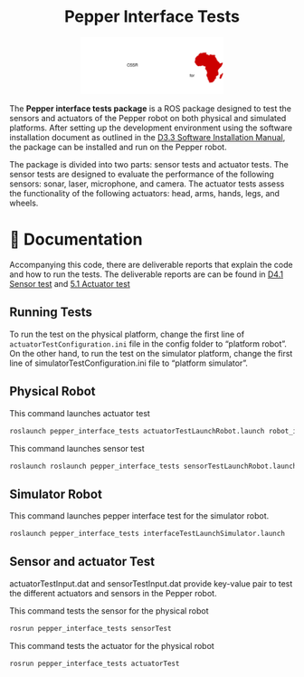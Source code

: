 <div align="center">
<h1> Pepper Interface Tests </h1>
</div>
<div align="center">
  <img src="../CSSR4AfricaLogo.svg" alt="CSSR4Africa Logo" style="width:50%; height:auto;">
</div>


The **Pepper interface tests package** is a ROS package designed to test the sensors and actuators of the Pepper robot on both physical and simulated platforms. After setting up the development environment using the software installation document as outlined in the [D3.3 Software Installation Manual](https://cssr4africa.github.io/deliverables/CSSR4Africa_Deliverable_D3.3.pdf), the package can be installed and run on the Pepper robot.

The package is divided into two parts: sensor tests and actuator tests. The sensor tests are designed to evaluate the performance of the following sensors: sonar, laser, microphone, and camera. The actuator tests assess the functionality of the following actuators: head, arms, hands, legs, and wheels.

# 📄 Documentation
Accompanying this code, there are deliverable reports that explain the code and how to run the tests. The deliverable reports are can be found in [D4.1 Sensor test](https://cssr4africa.github.io/deliverables/CSSR4Africa_Deliverable_D4.1.pdf) and [5.1 Actuator test](https://cssr4africa.github.io/deliverables/CSSR4Africa_Deliverable_D5.1.pdf)

## Running Tests
To run the test on the physical platform, change the first line of `actuatorTestConfiguration.ini` file in the config folder
to “platform robot”. On the other hand, to run the test on the simulator platform, change the first line of simulatorTestConfiguration.ini file to “platform simulator”.

## Physical Robot
This command launches actuator test
```sh
roslaunch pepper_interface_tests actuatorTestLaunchRobot.launch robot_ip:=<robot_ip> roscore_ip:=<roscore_ip> network_interface:=<network_interface>
```

This command launches sensor test 
```sh
roslaunch roslaunch pepper_interface_tests sensorTestLaunchRobot.launch robot_ip:=<robot_ip> roscore_ip:=<roscore_ip> network_interface:=<network_interface_name>
```

## Simulator Robot
This command launches pepper interface test for the simulator robot.
```sh
roslaunch pepper_interface_tests interfaceTestLaunchSimulator.launch
```


## Sensor and actuator Test
actuatorTestInput.dat and sensorTestInput.dat provide key-value pair to test the different actuators and sensors in the Pepper robot.

This command tests the sensor for the physical robot
```sh
rosrun pepper_interface_tests sensorTest
```

This command tests the actuator for the physical robot
```sh
rosrun pepper_interface_tests actuatorTest
```
